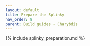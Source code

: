 ```yaml
---
layout: default
title: Prepare the Splinky
nav_order: 8
parent: Build guides - Charybdis
---
```



{% include splinky_preparation.md %}